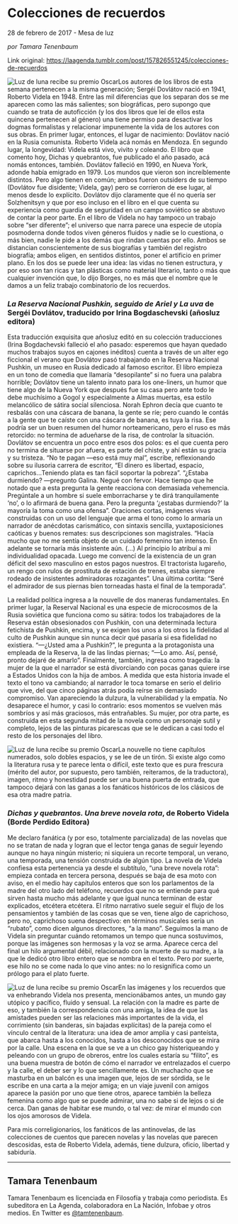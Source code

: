# Colecciones de recuerdos



28 de febrero de 2017 - Mesa de luz

_por Tamara Tenenbaum_

Link original: https://laagenda.tumblr.com/post/157826551245/colecciones-de-recuerdos

![Luz de luna recibe su premio Oscar](https://64.media.tumblr.com/1cf8551cf650b626f8cf83940be181c7/tumblr_inline_pk0x0dxM6o1t6q87u_400.jpg)Los autores de los libros de esta semana pertenecen a la misma generación; Sergéi Dovlátov nació en 1941, Roberto Videla en 1948. Entre las mil diferencias que los separan dos se me aparecen como las más salientes; son biográficas, pero supongo que cuando se trata de autoficción (y los dos libros que leí de ellos esta quincena pertenecen al género) una tiene permiso para desactivar los dogmas formalistas y relacionar impunemente la vida de los autores con sus obras. En primer lugar, entonces, el lugar de nacimiento: Dovlátov nació en la Rusia comunista. Roberto Videla acá nomás en Mendoza. En segundo lugar, la longevidad: Videla está vivo, vivito y coleando. El libro que comento hoy, Dichas y quebrantos, fue publicado el año pasado, acá nomás entonces, también. Dovlátov falleció en 1990, en Nueva York, adonde había emigrado en 1979. Los mundos que vieron son increíblemente distintos. Pero algo tienen en común; ambos fueron outsiders de su tiempo (Dovlátov fue disidente; Videla, gay) pero se corrieron de ese lugar, al menos desde lo explícito. Dovlátov dijo claramente que él no quería ser Solzhenitsyn y que por eso incluso en el libro en el que cuenta su experiencia como guardia de seguridad en un campo soviético se abstuvo de contar la peor parte. En el libro de Videla no hay tampoco un trabajo sobre “ser diferente”; el universo que narra parece una especie de utopía posmoderna donde todos viven géneros fluidos y nadie se lo cuestiona, o más bien, nadie le pide a los demás que rindan cuentas por ello. Ambos se distancian conscientemente de sus biografías y también del registro biografía; ambos eligen, en sentidos distintos, poner el artificio en primer plano. En los dos se puede leer una idea: las vidas no tienen estructura, y por eso son tan ricas y tan plásticas como material literario, tanto o más que cualquier invención que, lo dijo Borges, no es más que el nombre que le damos a un feliz trabajo combinatorio de los recuerdos.


### *La Reserva Nacional Pushkin, seguido de Ariel y La uva* de Sergéi Dovlátov, traducido por Irina Bogdaschevski (añosluz editora)

Esta traducción exquisita que añosluz editó en su colección traducciones (Irina Bogdachevski falleció el año pasado: esperemos que hayan quedado muchos trabajos suyos en cajones inéditos) cuenta a través de un alter ego ficcional el verano que Dovlátov pasó trabajando en la Reserva Nacional Pushkin, un museo en Rusia dedicado al famoso escritor. El libro empieza en un tono de comedia que llamaría “desopilante” si no fuera una palabra horrible; Dovlátov tiene un talento innato para los one-liners, un humor que tiene algo de la Nueva York que después fue su casa pero ante todo le debe muchísimo a Gogol y especialmente a Almas muertas, esa estilo melancólico de sátira social silenciosa. Norah Ephron decía que cuanto te resbalás con una cáscara de banana, la gente se ríe; pero cuando le contás a la gente que te caíste con una cáscara de banana, es tuya la risa. Ese podría ser un buen resumen del humor norteamericano, pero el ruso es más retorcido: no termina de adueñarse de la risa, de controlar la situación. Dovlátov se encuentra un poco entre esos dos polos: es el que cuenta pero no termina de situarse por afuera, es parte del chiste, y ahí están su gracia y su tristeza. “No te pagan —eso está muy mal”, escribe, reflexionando sobre su ilusoria carrera de escritor, “El dinero es libertad, espacio, caprichos…Teniendo plata es tan fácil soportar la pobreza”. “¿Estaba durmiendo? —pregunto Galina. Negué con fervor. Hace tiempo que he notado que a esta pregunta la gente reacciona con demasiada vehemencia. Pregúntale a un hombre si suele emborracharse y te dirá tranquilamente ‘no’, o lo afirmará de buena gana. Pero la pregunta ‘¿estabas durmiendo?’ la mayoría la toma como una ofensa”. Oraciones cortas, imágenes vivas construidas con un uso del lenguaje que arma el tono como lo armaría un narrador de anécdotas carismático, con sintaxis sencilla, yuxtaposiciones caóticas y buenos remates: sus descripciones son magistrales. “Hacía mucho que no me sentía objeto de un cuidado femenino tan intenso. En adelante se tornaría más insistente aún. (…) Al principio lo atribuí a mi individualidad opacada. Luego me convencí de la existencia de un gran déficit del sexo masculino en estos pagos nuestros. El tractorista lugareño, un rengo con rulos de prostituta de estación de trenes, estaba siempre rodeado de insistentes admiradoras rozagantes”. Una última cortita: “Seré el admirador de sus piernas bien torneadas hasta el final de la temporada”.


La realidad política ingresa a la nouvelle de dos maneras fundamentales. En primer lugar, la Reserval Nacional es una especie de microcosmos de la Rusia soviética que funciona como su sátira: todos los trabajadores de la Reserva están obsesionados con Pushkin, con una determinada lectura fetichista de Pushkin, encima, y se exigen los unos a los otros la fidelidad al culto de Pushkin aunque sin nunca decir qué pasaría si esa fidelidad no existiera. “—¿Usted ama a Pushkin?”, le pregunta a la protagonista una empleada de la Reserva, la de las lindas piernas; “—Lo amo. Así, pensé, pronto dejaré de amarlo”. Finalmente, también, ingresa como tragedia: la mujer de la que el narrador se está divorciando con pocas ganas quiere irse a Estados Unidos con la hija de ambos. A medida que esta historia invade el texto el tono va cambiando; al narrador le toca tomarse en serio el delirio que vive, del que cinco páginas atrás podía reírse sin demasiado compromiso. Van apareciendo la dulzura, la vulnerabilidad y la empatía. No desaparece el humor, y casi lo contrario: esos momentos se vuelven más sombríos y así más graciosos, más entrañables. Su mujer, por otra parte, es construida en esta segunda mitad de la novela como un personaje sutil y completo, lejos de las pinturas picarescas que se le dedican a casi todo el resto de los personajes del libro.


![Luz de luna recibe su premio Oscar](https://64.media.tumblr.com/a003710b907cb19a232a5ff3f4903c41/tumblr_inline_pk0x0ewrkc1t6q87u_250.png)La nouvelle no tiene capítulos numerados, solo dobles espacios, y se lee de un tirón. Si existe algo como la literatura rusa y te parece lenta o difícil, este texto que es pura frescura (mérito del autor, por supuesto, pero también, reiteramos, de la traductora), imagen, ritmo y honestidad puede ser una buena puerta de entrada, que tampoco dejará con las ganas a los fanáticos históricos de los clásicos de esa otra madre patria. 


### *Dichas y quebrantos. Una breve novela rota*, de Roberto Videla (Borde Perdido Editora)

Me declaro fanática (y por eso, totalmente parcializada) de las novelas que no se tratan de nada y logran que el lector tenga ganas de seguir leyendo aunque no haya ningún misterio; ni siquiera un recorte temporal, un verano, una temporada, una tensión construida de algún tipo. La novela de Videla confiesa esta pertenencia ya desde el subtítulo, “una breve novela rota”: empieza contada en tercera persona, después se baja de esa moto con aviso, en el medio hay capítulos enteros que son los parlamentos de la madre del otro lado del teléfono, recuerdos que no se entiende para qué sirven hasta mucho más adelante y que igual nunca terminan de estar explicados, etcétera etcétera. El ritmo narrativo suele seguir el flujo de los pensamientos y también de las cosas que se ven, tiene algo de caprichoso, pero no, caprichoso suena despectivo: en términos musicales sería un “rubato”, como dicen algunos directores, “a la mano”. Seguimos la mano de Videla sin preguntar cuándo retomamos un tempo que nunca sostuvimos, porque las imágenes son hermosas y la voz se arma. Aparece cerca del final un hilo argumental débil, relacionado con la muerte de su madre, a la que le dedicó otro libro entero que se nombra en el texto. Pero por suerte, ese hilo no se come nada lo que vino antes: no lo resignifica como un prólogo para el plato fuerte.


![Luz de luna recibe su premio Oscar](https://64.media.tumblr.com/acfb41d0573a634a0709a3bbb364e769/tumblr_inline_pk0x0eMTBn1t6q87u_250.jpg)En las imágenes y los recuerdos que va enhebrando Videla nos presenta, mencionábamos antes, un mundo gay utópico y pacífico, fluido y sensual. La relación con la madre es parte de eso, y también la correspondencia con una amiga, la idea de que las amistades pueden ser las relaciones más importantes de la vida, el corrimiento (sin banderas, sin bajadas explícitas) de la pareja como el vínculo central de la literatura: una idea de amor amplia y casi panteísta, que abarca hasta a los conocidos, hasta a los desconocidos que se mira por la calle. Una escena en la que se ve a un chico gay histeriqueando y peleando con un grupo de obreros, entre los cuales estaría su “filito”, es una buena muestra de botón de cómo el narrador ve entrelazados el cuerpo y la calle, el deber ser y lo que sencillamente es. Un muchacho que se masturba en un balcón es una imagen que, lejos de ser sórdida, se le escribe en una carta a la mejor amiga; en un viaje juvenil con amigos aparece la pasión por uno que tiene otros, aparece también la belleza femenina como algo que se puede admirar, una no sabe si de lejos o si de cerca. Dan ganas de habitar ese mundo, o tal vez: de mirar el mundo con los ojos amorosos de Videla.


Para mis correligionarios, los fanáticos de las antinovelas, de las colecciones de cuentos que parecen novelas y las novelas que parecen descosidas, esta de Roberto Videla, además, tiene dulzura, oficio, libertad y sabiduría.




---

 Tamara Tenenbaum
-----------------

 Tamara Tenenbaum es licenciada en Filosofía y trabaja como periodista. Es subeditora en La Agenda, colaboradora en La Nación, Infobae y otros medios. En Twitter es [@tamtenenbaum](https://twitter.com/tamtenenbaum).

